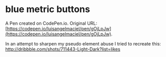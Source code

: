 # blue metric buttons

A Pen created on CodePen.io. Original URL: [https://codepen.io/luisangelmaciel/pen/gOjLpJw](https://codepen.io/luisangelmaciel/pen/gOjLpJw).

In an attempt to sharpen my pseudo element abuse I tried to recreate this:
http://dribbble.com/shots/711443-Light-Dark?list=likes

